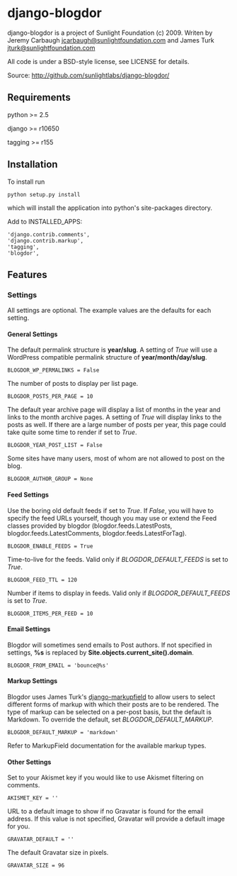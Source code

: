 # django-blogdor

django-blogdor is a project of Sunlight Foundation (c) 2009.
Writen by Jeremy Carbaugh <jcarbaugh@sunlightfoundation.com> and James Turk <jturk@sunlightfoundation.com>

All code is under a BSD-style license, see LICENSE for details.

Source: http://github.com/sunlightlabs/django-blogdor/


## Requirements

python >= 2.5

django >= r10650

tagging >= r155


## Installation

To install run

    python setup.py install

which will install the application into python's site-packages directory.

Add to INSTALLED_APPS:

	'django.contrib.comments',
	'django.contrib.markup',
	'tagging',
	'blogdor',


## Features

### Settings

All settings are optional. The example values are the defaults for each setting.


#### General Settings

The default permalink structure is __year/slug__. A setting of _True_ will use a WordPress compatible permalink structure of __year/month/day/slug__.

	BLOGDOR_WP_PERMALINKS = False

The number of posts to display per list page.

	BLOGDOR_POSTS_PER_PAGE = 10

The default year archive page will display a list of months in the year and links to the month archive pages. A setting of _True_ will display links to the posts as well. If there are a large number of posts per year, this page could take quite some time to render if set to _True_.

	BLOGDOR_YEAR_POST_LIST = False

Some sites have many users, most of whom are not allowed to post on the blog. 

    BLOGDOR_AUTHOR_GROUP = None

#### Feed Settings

Use the boring old default feeds if set to _True_. If _False_, you will have to specify the feed URLs yourself, though you may use or extend the Feed classes provided by blogdor (blogdor.feeds.LatestPosts, blogdor.feeds.LatestComments, blogdor.feeds.LatestForTag).

	BLOGDOR_ENABLE_FEEDS = True

Time-to-live for the feeds. Valid only if _BLOGDOR\_DEFAULT\_FEEDS_ is set to _True_.

	BLOGDOR_FEED_TTL = 120

Number if items to display in feeds. Valid only if _BLOGDOR\_DEFAULT\_FEEDS_ is set to _True_.

	BLOGDOR_ITEMS_PER_FEED = 10


#### Email Settings

Blogdor will sometimes send emails to Post authors. If not specified in settings, __%s__ is replaced by __Site.objects.current_site().domain__.

	BLOGDOR_FROM_EMAIL = 'bounce@%s'


#### Markup Settings

Blogdor uses James Turk's [django-markupfield](http://github.com/jamesturk/django-markupfield/) to allow users to select different forms of markup with which their posts are to be rendered. The type of markup can be selected on a per-post basis, but the default is Markdown. To override the default, set _BLOGDOR\_DEFAULT\_MARKUP_.

	BLOGDOR_DEFAULT_MARKUP = 'markdown'

Refer to MarkupField documentation for the available markup types.


#### Other Settings

Set to your Akismet key if you would like to use Akismet filtering on comments.

	AKISMET_KEY = ''

URL to a default image to show if no Gravatar is found for the email address. If this value is not specified, Gravatar will provide a default image for you.

	GRAVATAR_DEFAULT = ''

The default Gravatar size in pixels. 

	GRAVATAR_SIZE = 96

